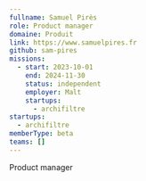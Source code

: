 ```yaml
---
fullname: Samuel Pirès
role: Product manager
domaine: Produit
link: https://www.samuelpires.fr
github: sam-pires
missions:
  - start: 2023-10-01
    end: 2024-11-30
    status: independent
    employer: Malt
    startups:
      - archifiltre
startups:
  - archifiltre
memberType: beta
teams: []
---
```

Product manager